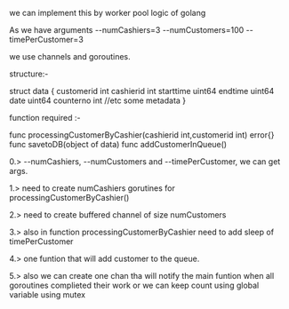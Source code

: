 
we can implement this by worker pool logic of golang

As we have arguments 
--numCashiers=3 --numCustomers=100 --timePerCustomer=3

we use channels and goroutines.

structure:-

struct data {
    customerid int
    cashierid int
    starttime uint64
    endtime uint64 
    date uint64
    counterno int
    //etc some metadata
}

function required :-

func processingCustomerByCashier(cashierid int,customerid int) error{}
func savetoDB(object of data)
func addCustomerInQueue()

0.> --numCashiers, --numCustomers and  --timePerCustomer,  we can get args.

1.> need to create numCashiers gorutines for processingCustomerByCashier()

2.> need to create buffered channel of size numCustomers

3.> also in function processingCustomerByCashier need to add sleep of timePerCustomer

4.> one funtion that will add customer to the queue.

5.> also we can create one chan tha will notify the main funtion when all goroutines complieted their  work or we can keep count using global variable using mutex
